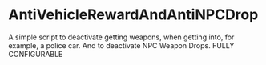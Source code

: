 # AntiVehicleRewardAndAntiNPCDrop
A simple script to deactivate getting weapons, when getting into, for example, a police car. And to deactivate NPC Weapon Drops. FULLY CONFIGURABLE
